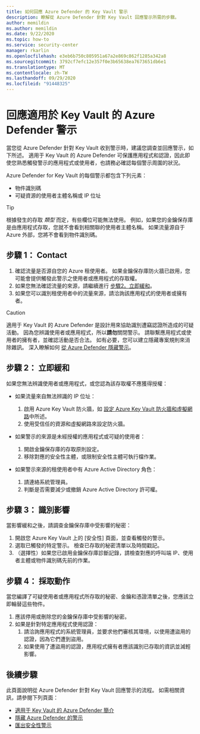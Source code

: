 ```yaml
---
title: 如何回應 Azure Defender 的 Key Vault 警示
description: 瞭解從 Azure Defender 針對 Key Vault 回應警示所需的步驟。
author: memildin
ms.author: memildin
ms.date: 9/22/2020
ms.topic: how-to
ms.service: security-center
manager: rkarlin
ms.openlocfilehash: e3eb6b750c805951a67a2e869c862f1285a342a8
ms.sourcegitcommit: 3792cf7efc12e357f0e3b65638ea7673651db6e1
ms.translationtype: MT
ms.contentlocale: zh-TW
ms.lasthandoff: 09/29/2020
ms.locfileid: "91448325"
---
```

# <a name="respond-to-azure-defender-for-key-vault-alerts"></a>回應適用於 Key Vault 的 Azure Defender 警示
當您從 Azure Defender 針對 Key Vault 收到警示時，建議您調查並回應警示，如下所述。 適用于 Key Vault 的 Azure Defender 可保護應用程式和認證，因此即使您熟悉觸發警示的應用程式或使用者，也請務必確認每個警示周圍的狀況。  

Azure Defender for Key Vault 的每個警示都包含下列元素：

- 物件識別碼
- 可疑資源的使用者主體名稱或 IP 位址

> [!TIP]
> 根據發生的存取 *類型* 而定，有些欄位可能無法使用。 例如，如果您的金鑰保存庫是由應用程式存取，您就不會看到相關聯的使用者主體名稱。 如果流量源自于 Azure 外部，您將不會看到物件識別碼。

## <a name="step-1-contact"></a>步驟 1： Contact

1. 確認流量是否源自您的 Azure 租使用者。 如果金鑰保存庫防火牆已啟用，您可能會提供觸發此警示之使用者或應用程式的存取權。
1. 如果您無法確認流量的來源，請繼續進行 [步驟2。立即緩和](#step-2-immediate-mitigation)。
1. 如果您可以識別租使用者中的流量來源，請洽詢該應用程式的使用者或擁有者。 

> [!CAUTION]
> 適用于 Key Vault 的 Azure Defender 是設計用來協助識別遭竊認證所造成的可疑活動。 因為您辨識使用者或應用程式，所以**請勿**關閉警示。 請聯繫應用程式或使用者的擁有者，並確認活動是否合法。 如有必要，您可以建立隱藏專案規則來消除雜訊。 深入瞭解如何 [從 Azure Defender 隱藏警示](alerts-suppression-rules.md)。


## <a name="step-2-immediate-mitigation"></a>步驟 2： 立即緩和 
如果您無法辨識使用者或應用程式，或您認為該存取權不應獲得授權：

- 如果流量來自無法辨識的 IP 位址：
    1. 啟用 Azure Key Vault 防火牆，如 [設定 Azure Key Vault 防火牆和虛擬網路](../key-vault/general/network-security.md)中所述。
    1. 使用受信任的資源和虛擬網路來設定防火牆。

- 如果警示的來源是未經授權的應用程式或可疑的使用者：
    1. 開啟金鑰保存庫的存取原則設定。
    1. 移除對應的安全性主體，或限制安全性主體可執行檔作業。  

- 如果警示來源的租使用者中有 Azure Active Directory 角色：
    1. 請連絡系統管理員。
    1. 判斷是否需要減少或撤銷 Azure Active Directory 許可權。

## <a name="step-3-identify-impact"></a>步驟 3： 識別影響 
當影響緩和之後，請調查金鑰保存庫中受影響的秘密：
1. 開啟您 Azure Key Vault 上的 [安全性] 頁面，並查看觸發的警示。
1. 選取已觸發的特定警示。
    檢查已存取的秘密清單以及時間戳記。
1. （選擇性）如果您已啟用金鑰保存庫診斷記錄，請檢查對應的呼叫端 IP、使用者主體或物件識別碼先前的作業。  

## <a name="step-4-take-action"></a>步驟 4： 採取動作 
當您編譯了可疑使用者或應用程式所存取的秘密、金鑰和憑證清單之後，您應該立即輪替這些物件。

1. 應該停用或刪除您的金鑰保存庫中受影響的秘密。
1. 如果是針對特定應用程式使用認證：
    1. 請洽詢應用程式的系統管理員，並要求他們審核其環境，以使用遭盜用的認證，因為它們遭到盜用。
    1. 如果使用了遭盜用的認證，應用程式擁有者應該識別已存取的資訊並減輕影響。


## <a name="next-steps"></a>後續步驟

此頁面說明從 Azure Defender 針對 Key Vault 回應警示的流程。 如需相關資訊，請參閱下列頁面：

- [適用于 Key Vault 的 Azure Defender 簡介](defender-for-key-vault-introduction.md)
- [隱藏 Azure Defender 的警示](alerts-suppression-rules.md)
- [匯出安全性警示](continuous-export.md)